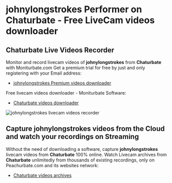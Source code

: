 # johnylongstrokes Performer on Chaturbate - Free LiveCam videos downloader

## Chaturbate Live Videos Recorder

Monitor and record livecam videos of **johnylongstrokes** from **Chaturbate** with Moniturbate.com
Get a premium trial for free by just and only registering with your Email address:
* [johnylongstrokes Premium videos downloader](https://moniturbate.com/request-demo-licence-key.html)

Free livecam videos downloader - Moniturbate Software:
* [Chaturbate videos downloader](https://moniturbate.com/moniturbate-download-software.html)

![johnylongstrokes livecam videos recorder](https://peachurnet.com/templates/moniturbate-software.png)


## Capture johnylongstrokes videos from the Cloud and watch your recordings on Streaming

Without the need of downloading a software, capture **johnylongstrokes** livecam videos from **Chaturbate** 100% online.
Watch Livecam archives from **Chaturbate** unlimitedly from thousands of existing recordings, only on Peachurbate.com and its websites network:
* [Chaturbate videos archives](https://peachurnet.com/)
